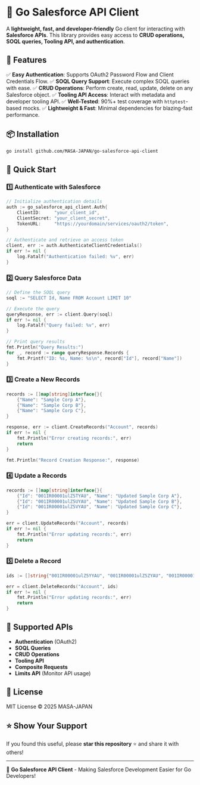# 🚀 Go Salesforce API Client

A **lightweight, fast, and developer-friendly** Go client for interacting with **Salesforce APIs**. This library provides easy access to **CRUD operations, SOQL queries, Tooling API, and authentication**. 

## 🎯 Features
✅ **Easy Authentication**: Supports OAuth2 Password Flow and Client Credentials Flow.
✅ **SOQL Query Support**: Execute complex SOQL queries with ease.
✅ **CRUD Operations**: Perform create, read, update, delete on any Salesforce object.
✅ **Tooling API Access**: Interact with metadata and developer tooling API.
✅ **Well-Tested**: 90%+ test coverage with `httptest`-based mocks.
✅ **Lightweight & Fast**: Minimal dependencies for blazing-fast performance.

## 📦 Installation
```sh
go install github.com/MASA-JAPAN/go-salesforce-api-client
```

## 🚀 Quick Start
### 1️⃣ Authenticate with Salesforce
```go
// Initialize authentication details
auth := go_salesforce_api_client.Auth{
    ClientID:     "your_client_id",
    ClientSecret: "your_client_secret",
    TokenURL:     "https://yourdomain/services/oauth2/token",
}

// Authenticate and retrieve an access token
client, err := auth.AuthenticateClientCredentials()
if err != nil {
    log.Fatalf("Authentication failed: %v", err)
}
```

### 2️⃣ Query Salesforce Data
```go
// Define the SOQL query
soql := "SELECT Id, Name FROM Account LIMIT 10"

// Execute the query
queryResponse, err := client.Query(soql)
if err != nil {
    log.Fatalf("Query failed: %v", err)
}

// Print query results
fmt.Println("Query Results:")
for _, record := range queryResponse.Records {
    fmt.Printf("ID: %s, Name: %s\n", record["Id"], record["Name"])
}
```

### 3️⃣ Create a New Records
```go
records := []map[string]interface{}{
    {"Name": "Sample Corp A"},
    {"Name": "Sample Corp B"},
    {"Name": "Sample Corp C"},
}

response, err := client.CreateRecords("Account", records)
if err != nil {
    fmt.Println("Error creating records:", err)
    return
}

fmt.Println("Record Creation Response:", response)
```

### 4️⃣ Update a Records
```go
records := []map[string]interface{}{
    {"Id": "001IR00001ulZ5TYAU", "Name": "Updated Sample Corp A"},
    {"Id": "001IR00001ulZ5UYAU", "Name": "Updated Sample Corp B"},
    {"Id": "001IR00001ulZ5VYAU", "Name": "Updated Sample Corp C"},
}

err = client.UpdateRecords("Account", records)
if err != nil {
    fmt.Println("Error updating records:", err)
    return
}
```

### 5️⃣ Delete a Record
```go
ids := []string{"001IR00001ulZ5YYAU", "001IR00001ulZ5ZYAU", "001IR00001ulZ5aYAE"}

err = client.DeleteRecords("Account", ids)
if err != nil {
    fmt.Println("Error updating records:", err)
    return
}
```

## 📌 Supported APIs
- **Authentication** (OAuth2)
- **SOQL Queries**
- **CRUD Operations**
- **Tooling API**
- **Composite Requests**
- **Limits API** (Monitor API usage)

## 📜 License
MIT License © 2025 MASA-JAPAN

## ⭐ Show Your Support
If you found this useful, please **star this repository** ⭐ and share it with others!

---
🚀 **Go Salesforce API Client** - Making Salesforce Development Easier for Go Developers!

